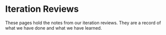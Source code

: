 # Iteration Reviews
These pages hold the notes from our iteration reviews. They are a record of what we have done and what we have learned.